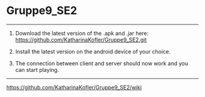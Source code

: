 # Gruppe9_SE2


---
1. Download the latest version of the .apk and .jar here: https://github.com/KatharinaKofler/Gruppe9_SE2.git
        
2. Install the latest version on the android device of your choice. 

3. The connection between client and server should now work and you can start playing.
---

https://github.com/KatharinaKofler/Gruppe9_SE2/wiki
